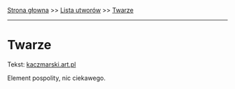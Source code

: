 [Strona głowna](../index.md) >> [Lista utworów](../list.md) >> [Twarze](605.md)

---

# Twarze

Tekst: [kaczmarski.art.pl](https://www.kaczmarski.art.pl/tworczosc/wiersze/twarze/)

Element pospolity, nic ciekawego.
